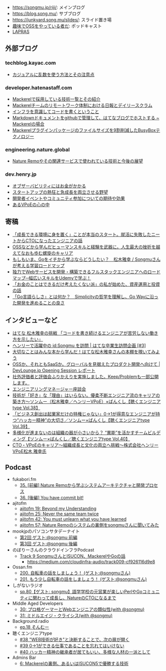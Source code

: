 - <https://songmu.jp/riji/>: メインブログ
- <https://blog.song.mu/>: サブブログ
- <https://junkyard.song.mu/slides/>: スライド置き場
- [趣味でOSSをやっている者だ](https://oss4.fun/): ポッドキャスト
- [LAPRAS](https://lapras.com/public/Songmu)

## 外部ブログ

### techblog.kayac.com
- [カジュアルに乱数を使う方法とその注意点](https://techblog.kayac.com/22.html)

### developer.hatenastaff.com
- [Mackerelで採用している技術一覧とその紹介](https://developer.hatenastaff.com/entry/mackerel-overview)
- [Mackerelチームのリモートワーク体制における日報とデイリースクラム](https://developer.hatenastaff.com/entry/2015/07/05/174343)
- [インフラを意識してコードを書くということ](https://developer.hatenastaff.com/entry/2016/05/30/080000)
- [Markdownドキュメントをgithubで管理して、はてなブログでホストする ~ Mackerelの場合](https://developer.hatenastaff.com/entry/developers-advent-calendar-2015/day7)
- [Mackerelプラグインパッケージのファイルサイズを9割削減したBusyBoxテクノロジー](https://developer.hatenastaff.com/entry/advent-calendar-2018/12/mackerel-plugin-busybox)

### engineering.nature.global
- [Nature Remoやその関連サービスで使われている技術と今後の展望](https://engineering.nature.global/entry/start-blog)

### dev.henry.jp
- [オブザーバビリティにはお金がかかる](https://dev.henry.jp/entry/observability-and-cost)
- [スタートアップの熱狂と急成長を両立させる野望](https://dev.henry.jp/entry/ambition-to-combine-startup-enthusiasm-and-rapid-growth)
- [開発者イベントやコミュニティ参加についての期待や効果](https://dev.henry.jp/entry/what-to-expect-and-the-benefits-of-participating-in-developer-events-and-communities)
- [あるVPoEの心の中](https://dev.henry.jp/entry/inside-the-mind-of-a-vpoe)

## 寄稿
- [「成長できる環境に身を置く」ことが本当のスタート。就活に失敗したニートからCTOになったエンジニアの話](https://findy-code.io/engineer-lab/neet-to-cto)
- [OSSなどから学んだヒューマンスキルと経験を武器に。人生最大の挫折を越えてなおも歩む螺旋のキャリア](https://findy-code.io/engineer-lab/songmu-henry)
- [もしもいま、Goをイチから学ぶならどうしたい？　松木雅幸 / Songmuさんが考える学習ロードマップ](https://findy-code.io/engineer-lab/techtensei-songmu)
- [独力でWebサービスを開発・構築できるフルスタックエンジニアへのロードマップ─幅広いスキルをUdemyで学ぶ！](https://hatenanews.com/articles/2024/08/20/103000)
- [「お金のことはできるだけ考えたくない派」の私が始めた、資産運用と投資の話](https://www.a-tm.co.jp/top/securities/securities-osusume/column-01/)
- [「Go言語らしさ」とは何か？　Simplicityの哲学を理解し、Go Wayに沿った開発を進めることの良さ](https://en-ambi.com/itcontents/entry/2018/06/19/110000/)

## インタビューなど
- [はてな 松木雅幸の挑戦 「コードを書き続けるエンジニアが苦労しない働き方を示したい」](https://careerhack.en-japan.com/report/detail/508)
- [ヘンリーで活躍中の id:Songmu を訪問 | はてな卒業生訪問企画 [#3]](https://developer.hatenastaff.com/entry/2023/04/27/160000)
- [大切なことはみんな本から学んだ！はてな松木雅幸さんの本棚を覗いてみよう](https://staff.persol-xtech.co.jp/i-engineer/human/hatena)
- [OSSか、それともSaaSか。グローバルを見据えたプロダクト開発へ向けて | DevLounge.jp Opening Session レポート](https://www.wantedly.com/companies/wantedly/post_articles/331344)
- [社外評価者と評価会ふりかえりを実施しました。Keep/Problemも一部公開します。](https://techblog.cartaholdings.co.jp/entry/2018/04/06/141648)
- [エンジニアリングマネージャー座談会](https://www.youtube.com/watch?v=vtIbhmJOf6I)
- [技術が「好き」な「理由」はいらない。優柔不断エンジニア流のキャリアの築き方～ソンムー（松木雅幸／ヘンリーVPoE）×ばんくし【聴くエンジニアtype Vol.38】](https://type.jp/et/feature/23883/)
- [「ビジネス創出は起業家だけの特権じゃない」0→1が得意なエンジニアが持つ“ハッカー精神”の大切さ／ソンムー×ばんくし【聴くエンジニアtype Vol.39】](https://type.jp/et/feature/23973/)
- [多様化が進まないのは組織の器が小さいから？ “異能”を活かすチームビルディング【ソンムー×ばんくし／聴くエンジニアtype Vol.40】](https://type.jp/et/feature/23990/)
- [CTO・VPoEのキャリア〜組織成長と文化の両立へ挑戦〜株式会社ヘンリー VPoE松木 雅幸氏](https://note.com/startuptechlive/n/n2613ec2f1ad8)

## Podcast
- fukabori.fm
    - [35. [前編] Nature Remoから学ぶシステムアーキテクチャと開発プロセス](https://fukabori.fm/episode/35)
    - [36. [後編] You have commit bit!](https://fukabori.fm/episode/36)
- ajitofm
    - [ajitofm 19: Beyond my Understanding](https://ajito.fm/19/)
    - [ajitofm 25: Never the same team twice](https://ajito.fm/25/)
    - [ajitofm 42: You must unlearn what you have learned](https://ajito.fm/42/)
    - [ajitofm 57: Nature Remoのシステムの裏側をsongmuさんに聞いてみた](https://ajito.fm/57/)
- mookjpのパソコンサタデーナイト
    - [第2回 ゲスト:@songmu 前編](https://open.spotify.com/episode/2M8F3tA9AEZMNlIcVC81nk)
    - [第3回 ゲスト:@songmu 後編](https://open.spotify.com/episode/3il0pj9DyTP4XtCUvfdsOK)
- のぼりーさんのクラウドインフラPodcast
    - [Track 9 SongmuさんとISUCON、MackerelやGoの話](https://open.spotify.com/episode/24RvZdRAtpBILKs4344dDr)
        - https://medium.com/cloudinfra-audio/track009-cf926116d9e8
- Ossan.fm
    - [200. 自転車の話をしましょう！ (ゲスト:@songmuさん)](https://ossan.fm/episode/200)
    - [201. もう少し自転車の話をしましょう！ (ゲスト:@songmuさん)](https://ossan.fm/episode/201)
- しがないラジオ
    - [sp.80【ゲスト: songmu】語学学校の元営業が楽しいPerlやGoコミュニティに関わって成長し、NatureのCTOになるまで](https://podcasters.spotify.com/pod/show/shiganairadio/episodes/sp-80-songmuPerlGoNatureCTO-e2fknhe)
- Middle Aged Developers
    - [30: プロ格ゲーマーとWebエンジニアの類似性(with @songmu)](https://podcasters.spotify.com/pod/show/middle-aged-developers/episodes/30-Webwith-songmu-e22gmkk)
    - [31: ミドルエイジ・クライシス(with @songmu)](https://podcasters.spotify.com/pod/show/middle-aged-developers/episodes/31-with-songmu-e22tjnj)
- Background.radio
    - [ep.18 そんむー](https://podcasters.spotify.com/pod/show/background-radio/episodes/Background-radio-ep-18-evb6tc)
- 聴くエンジニアtype
    - [#38 "WEB技術が好き"と決断することで、次の扉が開く](https://podcasters.spotify.com/pod/show/kikuengineertype/episodes/038-WEBsongmu-e29rmtt)
    - [#39 0→1ができる仕事であることを忘れてはいけない](https://podcasters.spotify.com/pod/show/kikuengineertype/episodes/039-01songmu-e2a6jb2)
    - [#40 ハッカー精神の継承者が居てもいい、多様な人材の一派として](https://podcasters.spotify.com/pod/show/kikuengineertype/episodes/040-songmu-e2afpln)
- Admins Bar
    - [6: Mackerelの裏側、あるいはISUCON5で優勝する技術](http://admins.bar/6/)
